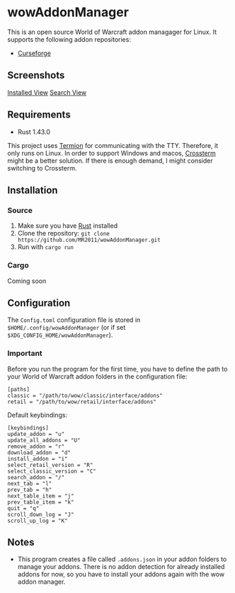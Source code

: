 # wowAddonManager

This is an open source World of Warcraft addon managager for Linux. It supports the following addon repositories:

- [Curseforge](https://www.curseforge.com/)

## Screenshots

[Installed View](./screenshots/installed.png)
[Search View](./screenshots/search.png)

## Requirements

- Rust 1.43.0

This project uses [Termion](https://gitlab.redox-os.org/redox-os/termion) for communicating with the TTY. Therefore, it only runs on Linux. In order to support Windows and macos, [Crossterm](https://github.com/crossterm-rs/crossterm) might be a better solution. If there is enough demand, I might consider switching to Crossterm.

## Installation

### Source

1. Make sure you have [Rust](https://rustup.rs/) installed 
2. Clone the repository: `git clone https://github.com/MR2011/wowAddonManager.git`
3. Run with `cargo run`

### Cargo

Coming soon

## Configuration

The `Config.toml` configuration file is stored in `$HOME/.config/wowAddonManager` (or if set `$XDG_CONFIG_HOME/wowAddonManager`). 

### Important

Before you run the program for the first time, you have to define the path to your World of Warcraft addon folders in the configuration file:

```
[paths]
classic = "/path/to/wow/classic/interface/addons"
retail = "/path/to/wow/retail/interface/addons"
```

Default keybindings:

```
[keybindings]
update_addon = "u"
update_all_addons = "U"
remove_addon = "r"
download_addon = "d"
install_addon = "i"
select_retail_version = "R"
select_classic_version = "C"
search_addon = "/"
next_tab = "l"
prev_tab = "h"
next_table_item = "j"
prev_table_item = "k"
quit = "q"
scroll_down_log = "J"
scroll_up_log = "K"
```

## Notes

- This program creates a file called `.addons.json` in your addon folders to manage your addons. There is no addon detection for already installed addons for now, so you have to install your addons again with the wow addon manager.

